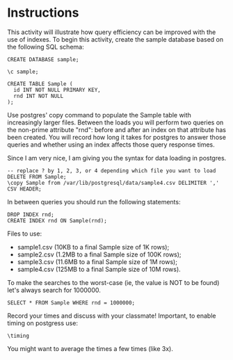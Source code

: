 # Instructions

This activity will illustrate how query efficiency can be improved with the use of indexes.  To begin this activity, create the sample database based on the following SQL schema:  

```
CREATE DATABASE sample; 

\c sample; 

CREATE TABLE Sample ( 
  id INT NOT NULL PRIMARY KEY, 
  rnd INT NOT NULL 
); 
```

Use postgres' copy command to populate the Sample table with increasingly larger files. Between the loads you will perform two queries on the non-prime attribute "rnd": before and after an index on that attribute has been created. You will record how long it takes for postgres to answer those queries and whether using an index affects those query response times.  

Since I am very nice, I am giving you the syntax for data loading in postgres. 

```
-- replace ? by 1, 2, 3, or 4 depending which file you want to load 
DELETE FROM Sample;
\copy Sample from /var/lib/postgresql/data/sample4.csv DELIMITER ',' CSV HEADER;
```

In between queries you should run the following statements: 

```
DROP INDEX rnd; 
CREATE INDEX rnd ON Sample(rnd); 
```

Files to use:  

* sample1.csv (10KB to a final Sample size of 1K rows); 
* sample2.csv (1.2MB to a final Sample size of 100K rows); 
* sample3.csv (11.6MB to a final Sample size of 1M rows); 
* sample4.csv (125MB to a final Sample size of 10M rows). 

To make the searches to the worst-case (ie, the value is NOT to be found) let's always search for 1000000. 

```
SELECT * FROM Sample WHERE rnd = 1000000; 
```

Record your times and discuss with your classmate! Important, to enable timing on postgress use: 

```
\timing
```

You might want to average the times a few times (like 3x). 
